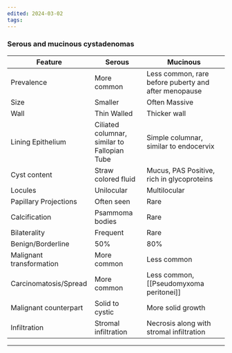```yaml
---
edited: 2024-03-02
tags:
---
```

### Serous and mucinous cystadenomas

| Feature                  | Serous                                          | Mucinous                                             |
| ------------------------ | ----------------------------------------------- | ---------------------------------------------------- |
| Prevalence               | More common                                     | Less common, rare before puberty and after menopause |
| Size                     | Smaller                                         | Often Massive                                        |
| Wall                     | Thin Walled                                     | Thicker wall                                         |
| Lining Epithelium        | Ciliated columnar, similar to<br>Fallopian Tube | Simple columnar, similar to endocervix               |
| Cyst content             | Straw colored fluid                             | Mucus, PAS Positive, rich in glycoproteins           |
| Locules                  | Unilocular                                      | Multilocular                                         |
| Papillary Projections    | Often seen                                      | Rare                                                 |
| Calcification            | Psammoma bodies                                 | Rare                                                 |
| Bilaterality             | Frequent                                        | Rare                                                 |
| Benign/Borderline        | 50%                                             | 80%                                                  |
| Malignant transformation | More common                                     | Less common                                          |
| Carcinomatosis/Spread    | More common                                     | Less common, [[Pseudomyxoma peritonei]]              |
| Malignant counterpart    | Solid to cystic                                 | More solid growth                                    |
| Infiltration             | Stromal infiltration                            | Necrosis along with stromal infiltration             |

---
